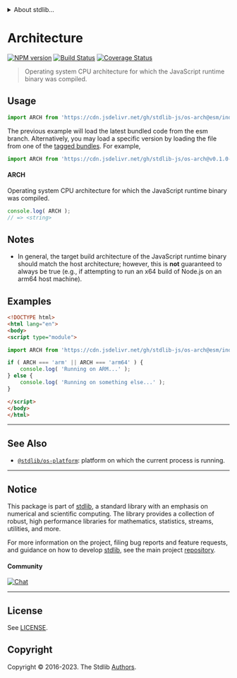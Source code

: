 <!--

@license Apache-2.0

Copyright (c) 2018 The Stdlib Authors.

Licensed under the Apache License, Version 2.0 (the "License");
you may not use this file except in compliance with the License.
You may obtain a copy of the License at

   http://www.apache.org/licenses/LICENSE-2.0

Unless required by applicable law or agreed to in writing, software
distributed under the License is distributed on an "AS IS" BASIS,
WITHOUT WARRANTIES OR CONDITIONS OF ANY KIND, either express or implied.
See the License for the specific language governing permissions and
limitations under the License.

-->


<details>
  <summary>
    About stdlib...
  </summary>
  <p>We believe in a future in which the web is a preferred environment for numerical computation. To help realize this future, we've built stdlib. stdlib is a standard library, with an emphasis on numerical and scientific computation, written in JavaScript (and C) for execution in browsers and in Node.js.</p>
  <p>The library is fully decomposable, being architected in such a way that you can swap out and mix and match APIs and functionality to cater to your exact preferences and use cases.</p>
  <p>When you use stdlib, you can be absolutely certain that you are using the most thorough, rigorous, well-written, studied, documented, tested, measured, and high-quality code out there.</p>
  <p>To join us in bringing numerical computing to the web, get started by checking us out on <a href="https://github.com/stdlib-js/stdlib">GitHub</a>, and please consider <a href="https://opencollective.com/stdlib">financially supporting stdlib</a>. We greatly appreciate your continued support!</p>
</details>

# Architecture

[![NPM version][npm-image]][npm-url] [![Build Status][test-image]][test-url] [![Coverage Status][coverage-image]][coverage-url] <!-- [![dependencies][dependencies-image]][dependencies-url] -->

> Operating system CPU architecture for which the JavaScript runtime binary was compiled.



<section class="usage">

## Usage

```javascript
import ARCH from 'https://cdn.jsdelivr.net/gh/stdlib-js/os-arch@esm/index.mjs';
```
The previous example will load the latest bundled code from the esm branch. Alternatively, you may load a specific version by loading the file from one of the [tagged bundles](https://github.com/stdlib-js/os-arch/tags). For example,

```javascript
import ARCH from 'https://cdn.jsdelivr.net/gh/stdlib-js/os-arch@v0.1.0-esm/index.mjs';
```

#### ARCH

Operating system CPU architecture for which the JavaScript runtime binary was compiled.

```javascript
console.log( ARCH );
// => <string>
```

</section>

<!-- /.usage -->

<section class="notes">

## Notes

-   In general, the target build architecture of the JavaScript runtime binary should match the host architecture; however, this is **not** guaranteed to always be true (e.g., if attempting to run an x64 build of Node.js on an arm64 host machine).

</section>

<!-- /.notes -->

<section class="examples">

## Examples

<!-- eslint no-undef: "error" -->

```html
<!DOCTYPE html>
<html lang="en">
<body>
<script type="module">

import ARCH from 'https://cdn.jsdelivr.net/gh/stdlib-js/os-arch@esm/index.mjs';

if ( ARCH === 'arm' || ARCH === 'arm64' ) {
    console.log( 'Running on ARM...' );
} else {
    console.log( 'Running on something else...' );
}

</script>
</body>
</html>
```

</section>

<!-- /.examples -->



<!-- Section for related `stdlib` packages. Do not manually edit this section, as it is automatically populated. -->

<section class="related">

* * *

## See Also

-   <span class="package-name">[`@stdlib/os-platform`][@stdlib/os/platform]</span><span class="delimiter">: </span><span class="description">platform on which the current process is running.</span>

</section>

<!-- /.related -->

<!-- Section for all links. Make sure to keep an empty line after the `section` element and another before the `/section` close. -->


<section class="main-repo" >

* * *

## Notice

This package is part of [stdlib][stdlib], a standard library with an emphasis on numerical and scientific computing. The library provides a collection of robust, high performance libraries for mathematics, statistics, streams, utilities, and more.

For more information on the project, filing bug reports and feature requests, and guidance on how to develop [stdlib][stdlib], see the main project [repository][stdlib].

#### Community

[![Chat][chat-image]][chat-url]

---

## License

See [LICENSE][stdlib-license].


## Copyright

Copyright &copy; 2016-2023. The Stdlib [Authors][stdlib-authors].

</section>

<!-- /.stdlib -->

<!-- Section for all links. Make sure to keep an empty line after the `section` element and another before the `/section` close. -->

<section class="links">

[npm-image]: http://img.shields.io/npm/v/@stdlib/os-arch.svg
[npm-url]: https://npmjs.org/package/@stdlib/os-arch

[test-image]: https://github.com/stdlib-js/os-arch/actions/workflows/test.yml/badge.svg?branch=v0.1.0
[test-url]: https://github.com/stdlib-js/os-arch/actions/workflows/test.yml?query=branch:v0.1.0

[coverage-image]: https://img.shields.io/codecov/c/github/stdlib-js/os-arch/main.svg
[coverage-url]: https://codecov.io/github/stdlib-js/os-arch?branch=main

<!--

[dependencies-image]: https://img.shields.io/david/stdlib-js/os-arch.svg
[dependencies-url]: https://david-dm.org/stdlib-js/os-arch/main

-->

[chat-image]: https://img.shields.io/gitter/room/stdlib-js/stdlib.svg
[chat-url]: https://app.gitter.im/#/room/#stdlib-js_stdlib:gitter.im

[stdlib]: https://github.com/stdlib-js/stdlib

[stdlib-authors]: https://github.com/stdlib-js/stdlib/graphs/contributors

[cli-section]: https://github.com/stdlib-js/os-arch#cli
[cli-url]: https://github.com/stdlib-js/os-arch/tree/cli
[@stdlib/os-arch]: https://github.com/stdlib-js/os-arch/tree/main

[umd]: https://github.com/umdjs/umd
[es-module]: https://developer.mozilla.org/en-US/docs/Web/JavaScript/Guide/Modules

[deno-url]: https://github.com/stdlib-js/os-arch/tree/deno
[umd-url]: https://github.com/stdlib-js/os-arch/tree/umd
[esm-url]: https://github.com/stdlib-js/os-arch/tree/esm
[branches-url]: https://github.com/stdlib-js/os-arch/blob/main/branches.md

[stdlib-license]: https://raw.githubusercontent.com/stdlib-js/os-arch/main/LICENSE

<!-- <related-links> -->

[@stdlib/os/platform]: https://github.com/stdlib-js/os-platform/tree/esm

<!-- </related-links> -->

</section>

<!-- /.links -->
